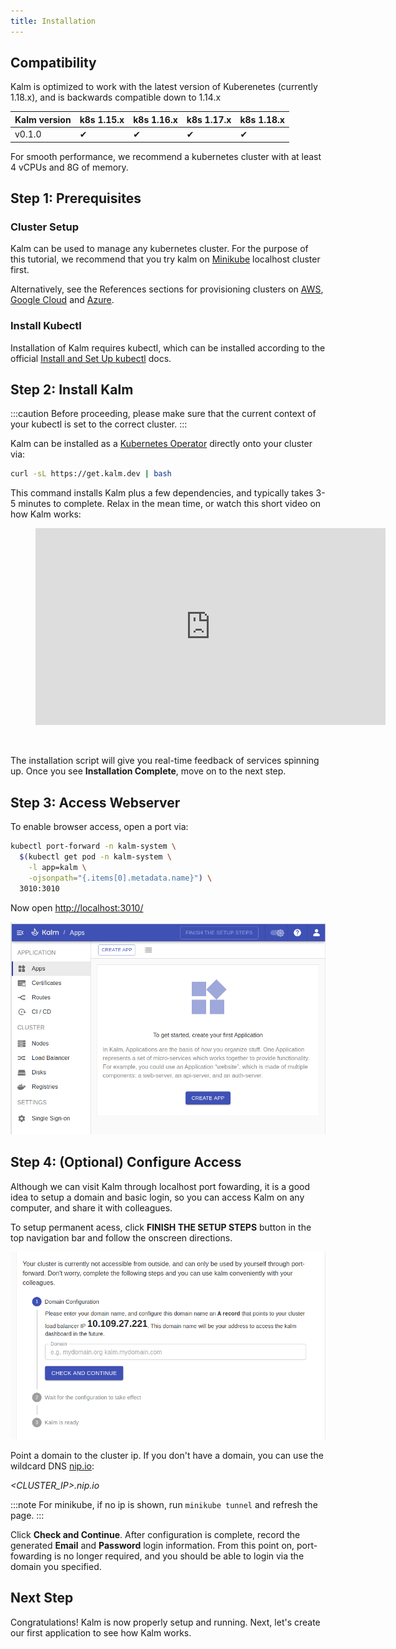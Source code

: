 ```yaml
---
title: Installation
---
```


## Compatibility

Kalm is optimized to work with the latest version of Kuberenetes (currently 1.18.x), and is backwards compatible down to 1.14.x

| Kalm version | k8s 1.15.x | k8s 1.16.x | k8s 1.17.x | k8s 1.18.x |
| ------------ | ---------- | ---------- | ---------- | ---------- |
| v0.1.0       | ✔          | ✔          | ✔          | ✔          |

For smooth performance, we recommend a kubernetes cluster with at least 4 vCPUs and 8G of memory.

## Step 1: Prerequisites

### Cluster Setup

Kalm can be used to manage any kubernetes cluster.
For the purpose of this tutorial, we recommend that you try kalm on [Minikube](./platform-setup/minikube.md) localhost cluster first.

Alternatively, see the References sections for provisioning clusters on [AWS](./platform-setup/aws-eks.md), [Google Cloud](./platform-setup/gcp-gke.md) and [Azure](./platform-setup/azure-aks.md).

### Install Kubectl

Installation of Kalm requires kubectl, which can be installed according to the official <a href="https://kubernetes.io/docs/tasks/tools/install-kubectl/" target="_blank">Install and Set Up kubectl</a> docs.

## Step 2: Install Kalm

:::caution
Before proceeding, please make sure that the current context of your kubectl is set to the correct cluster.
:::

Kalm can be installed as a [Kubernetes Operator](https://kubernetes.io/docs/concepts/extend-kubernetes/operator/) directly onto your cluster via:

```bash
curl -sL https://get.kalm.dev | bash
```

This command installs Kalm plus a few dependencies, and typically takes 3-5 minutes to complete. Relax in the mean time, or watch this short video on how Kalm works:

<figure class="video_container">
  <iframe width="560" height="315" src="https://www.youtube.com/embed/fzig4AvMr74" frameborder="0" allowfullscreen="true"></iframe>
</figure>

<br />

The installation script will give you real-time feedback of services spinning up. Once you see **Installation Complete**, move on to the next step.

## Step 3: Access Webserver

To enable browser access, open a port via:

```bash
kubectl port-forward -n kalm-system \
  $(kubectl get pod -n kalm-system \
    -l app=kalm \
    -ojsonpath="{.items[0].metadata.name}") \
  3010:3010
```

Now open <a href="http://localhost:3010/" target="_blank">http://localhost:3010/</a>

![login screen](assets/kalm-empty-state.png)

## Step 4: (Optional) Configure Access

Although we can visit Kalm through localhost port fowarding, it is a good idea to setup a domain and basic login, so you can access Kalm on any computer, and share it with colleagues.

To setup permanent acess, click **FINISH THE SETUP STEPS** button in the top navigation bar and follow the onscreen directions.

![setup domain](assets/setup-domain.png)

Point a domain to the cluster ip. If you don't have a domain, you can use the wildcard DNS <a href="https://nip.io/" target="_blank">nip.io</a>:

_<CLUSTER_IP>.nip.io_

:::note
For minikube, if no ip is shown, run `minikube tunnel` and refresh the page.
:::

Click **Check and Continue**. After configuration is complete, record the generated **Email** and **Password** login information. From this point on, port-fowarding is no longer required, and you should be able to login via the domain you specified.

## Next Step

Congratulations! Kalm is now properly setup and running. Next, let's create our first application to see how Kalm works.
